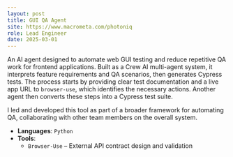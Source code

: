 ```yaml
---
layout: post
title: GUI QA Agent
site: https://www.macrometa.com/photoniq
role: Lead Engineer
date: 2025-03-01
---
```


An AI agent designed to automate web GUI testing and reduce repetitive QA work for frontend applications. Built as a Crew AI multi-agent system, it interprets feature requirements and QA scenarios, then generates Cypress tests. The process starts by providing clear test documentation and a live app URL to `browser-use`, which identifies the necessary actions. Another agent then converts these steps into a Cypress test suite.

I led and developed this tool as part of a broader framework for automating QA, collaborating with other team members on the overall system.

- **Languages**: `Python`
- **Tools**:
    - `Browser-Use` – External API contract design and validation
